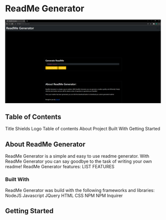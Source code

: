 # ReadMe Generator
<!-- project shields -->

<!-- project logo -->
![This is an image](/Assets/img/ReadMeScreenCap.png)
<!-- toc -->
## Table of Contents
Title
Shields
Logo
Table of contents
About Project
Built With
Getting Started

<!-- aboout project -->
## About ReadMe Generator
ReadMe Generator is a simple and easy to use readme generator. With ReadMe Generator you can say goodbye to the task of writing your own readme!
ReadMe Generator features:
    LIST FEATURES

<!-- built with -->
### Built With
ReadMe Generator was build with the following frameworks and libraries:
NodeJS
Javascript
JQuery
HTML
CSS
NPM
NPM Inquirer

<!-- getting started -->
## Getting Started
